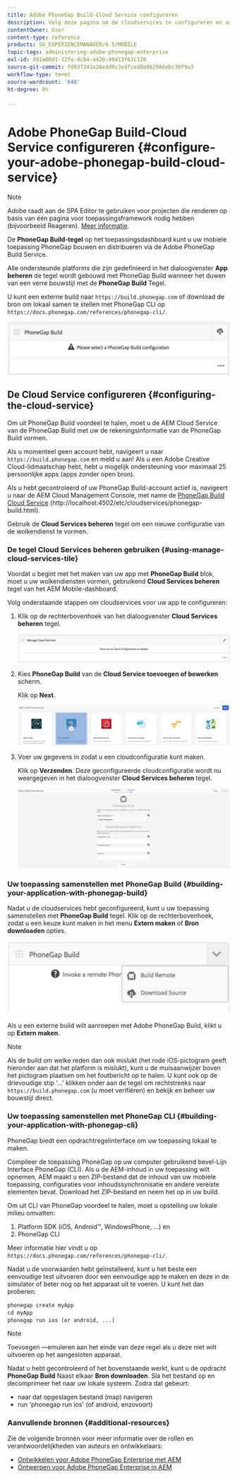 ```yaml
---
title: Adobe PhoneGap Build-Cloud Service configureren
description: Volg deze pagina om de cloudservices te configureren en uw toepassing samen te stellen met PhoneGap Build.
contentOwner: User
content-type: reference
products: SG_EXPERIENCEMANAGER/6.5/MOBILE
topic-tags: administering-adobe-phonegap-enterprise
exl-id: d91a00d1-12fa-4c84-a426-49413f61c126
source-git-commit: fd937341e26edd0c3edfced8e862066ebc30f9a3
workflow-type: tm+mt
source-wordcount: '648'
ht-degree: 0%

---
```


# Adobe PhoneGap Build-Cloud Service configureren {#configure-your-adobe-phonegap-build-cloud-service}

>[!NOTE]
>
>Adobe raadt aan de SPA Editor te gebruiken voor projecten die renderen op basis van één pagina voor toepassingsframework nodig hebben (bijvoorbeeld Reageren). [Meer informatie](/help/sites-developing/spa-overview.md).

De **PhoneGap Build-tegel** op het toepassingsdashboard kunt u uw mobiele toepassing PhoneGap bouwen en distribueren via de Adobe PhoneGap Build Service.

Alle ondersteunde platforms die zijn gedefinieerd in het dialoogvenster **App beheren** de tegel wordt gebouwd met PhoneGap Build wanneer het duwen van een verre bouwstijl met de **PhoneGap Build** Tegel.

U kunt een externe build naar `https://build.phonegap.com` of download de bron om lokaal samen te stellen met PhoneGap CLI op `https://docs.phonegap.com/references/phonegap-cli/`.

![PhoneGap Build-tegel](assets/chlimage_1-60.png)

## De Cloud Service configureren {#configuring-the-cloud-service}

Om uit PhoneGap Build voordeel te halen, moet u de AEM Cloud Service van de PhoneGap Build met uw de rekeningsinformatie van de PhoneGap Build vormen.

Als u momenteel geen account hebt, navigeert u naar `https://build.phonegap.com` en meld u aan! Als u een Adobe Creative Cloud-lidmaatschap hebt, hebt u mogelijk ondersteuning voor maximaal 25 persoonlijke apps (apps zonder open bron).

Als u hebt gecontroleerd of uw PhoneGap Build-account actief is, navigeert u naar de AEM Cloud Management Console, met name de [PhoneGap Build Cloud Service](http://localhost:4502/etc/cloudservices/phonegap-build.html) (http://localhost:4502/etc/cloudservices/phonegap-build.html).

Gebruik de **Cloud Services beheren** tegel om een nieuwe configuratie van de wolkendienst te vormen.

### De tegel Cloud Services beheren gebruiken {#using-manage-cloud-services-tile}

Voordat u begint met het maken van uw app met **PhoneGap Build** blok, moet u uw wolkendiensten vormen, gebruikend **Cloud Services beheren** tegel van het AEM Mobile-dashboard.

Volg onderstaande stappen om cloudservices voor uw app te configureren:

1. Klik op de rechterbovenhoek van het dialoogvenster **Cloud Services beheren** tegel.

   ![chlimage_1-61](assets/chlimage_1-61.png)

1. Kies **PhoneGap Build** van de **Cloud Service toevoegen of bewerken** scherm.

   Klik op **Next**.

   ![chlimage_1-62](assets/chlimage_1-62.png)

1. Voer uw gegevens in zodat u een cloudconfiguratie kunt maken.

   Klik op **Verzenden**. Deze geconfigureerde cloudconfiguratie wordt nu weergegeven in het dialoogvenster **Cloud Services beheren** tegel.

   ![chlimage_1-63](assets/chlimage_1-63.png)

### Uw toepassing samenstellen met PhoneGap Build {#building-your-application-with-phonegap-build}

Nadat u de cloudservices hebt geconfigureerd, kunt u uw toepassing samenstellen met **PhoneGap Build** tegel. Klik op de rechterbovenhoek, zodat u een keuze kunt maken in het menu **Extern maken** of **Bron downloaden** opties.

![chlimage_1-64](assets/chlimage_1-64.png)

Als u een externe build wilt aanroepen met Adobe PhoneGap Build, klikt u op **Extern maken**.

>[!NOTE]
>
>Als de build om welke reden dan ook mislukt (het rode iOS-pictogram geeft hieronder aan dat het platform is mislukt), kunt u de muisaanwijzer boven het pictogram plaatsen om het foutbericht op te halen. U kunt ook op de drievoudige stip &#39;...&#39; klikken onder aan de tegel om rechtstreeks naar `https://build.phonegap.com` (u moet verifiëren) en bekijk en beheer uw bouwstijl direct.

### Uw toepassing samenstellen met PhoneGap CLI {#building-your-application-with-phonegap-cli}

PhoneGap biedt een opdrachtregelinterface om uw toepassing lokaal te maken.

Compileer de toepassing PhoneGap op uw computer gebruikend bevel-Lijn Interface PhoneGap (CLI). Als u de AEM-inhoud in uw toepassing wilt opnemen, AEM maakt u een ZIP-bestand dat de inhoud van uw mobiele toepassing, configuraties voor inhoudssynchronisatie en andere vereiste elementen bevat. Download het ZIP-bestand en neem het op in uw build.

Om uit CLI van PhoneGap voordeel te halen, moet u opstelling uw lokale milieu omvatten:

1. Platform SDK (iOS, Android™, WindowsPhone, ...) en
1. PhoneGap CLI

Meer informatie hier vindt u op `https://docs.phonegap.com/references/phonegap-cli/`.

Nadat u de voorwaarden hebt geïnstalleerd, kunt u het beste een eenvoudige test uitvoeren door een eenvoudige app te maken en deze in de simulator of beter nog op het apparaat uit te voeren. U kunt het dan proberen:

```xml
phonegap create myApp
cd myApp
phonegap run ios (or android, ...)
```

>[!NOTE]
>
>Toevoegen —emuleren aan het einde van deze regel als u deze niet wilt uitvoeren op het aangesloten apparaat.

Nadat u hebt gecontroleerd of het bovenstaande werkt, kunt u de opdracht **PhoneGap Build** Naast elkaar **Bron downloaden**. Sla het bestand op en decomprimeer het naar uw lokale systeem. Zodra dat gebeurt:

* naar dat opgeslagen bestand (map) navigeren
* run &#39;phonegap run ios&#39; (of android, enzovoort)

### Aanvullende bronnen {#additional-resources}

Zie de volgende bronnen voor meer informatie over de rollen en verantwoordelijkheden van auteurs en ontwikkelaars:

* [Ontwikkelen voor Adobe PhoneGap Enterprise met AEM](/help/mobile/developing-in-phonegap.md)
* [Ontwerpen voor Adobe PhoneGap Enterprise in AEM](/help/mobile/phonegap.md)
